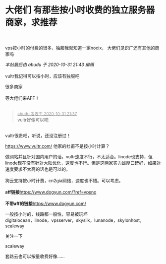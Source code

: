 # 大佬们 有那些按小时收费的独立服务器商家，求推荐


<br />
<br />
vps按小时的付费的很多，独服我就知道一家nocix， 大佬们见识广还有其他的商家吗

<i class="pstatus"> 本帖最后由 abudu 于 2020-10-31 21:43 编辑 </i><br />
<br />
vultr我记得可以按小时，应该有独服吧

很多商家<br />
<br />
等大佬们来AFF！<br />
<br />
<img src="static/image/smiley/default/lol.gif" smilieid="12" border="0" alt="" /><img src="static/image/smiley/default/lol.gif" smilieid="12" border="0" alt="" /><img src="static/image/smiley/default/lol.gif" smilieid="12" border="0" alt="" />

<div class="quote"><blockquote><font size="2"><a href="https://www.hostloc.com/forum.php?mod=redirect&amp;goto=findpost&amp;pid=9382663&amp;ptid=760730" target="_blank"><font color="#999999">abudu 发表于 2020-10-31 21:37</font></a></font><br />
vultr好像可以吧</blockquote></div><br />
vultr很贵吧，听说，还没注册过！

https://www.vultr.com/ 他家的杜甫不是按小时计算？

做网站并且针对国内用户的话，vultr速度不行，不太适合。linode也支持，但linode现在没有针对大陆优化，速度也不行。但是这两家实力雄厚口碑好，如果对速度要求不太高的话也是可以的。<br />
<br />
狗云支持按小时计费，cn2gia网络，速度也不错。可以考虑。<br />
<br />
<strong>aff链接</strong>https://www.dogyun.com/?ref=vpsno<br />
<br />
<strong>不带aff的链接</strong>https://www.dogyun.com/

一般按小时的，线路都一般性，容易被玩坏<img src="static/image/smiley/default/smile.gif" smilieid="1" border="0" alt="" /><br />
digitalocean，linode，vpsserver，skysilk，lunanode，skylonhost，scaleway

关注一下

scaleway

套路云也可以按量收费好像……
